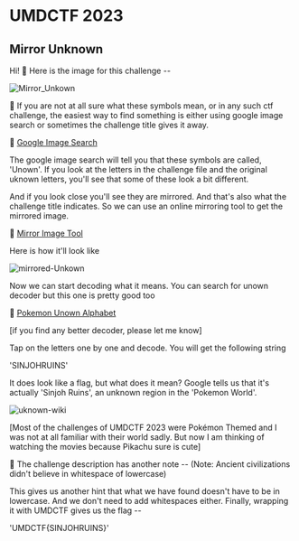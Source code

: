 # UMDCTF 2023
## Mirror Unknown

Hi! :wave:
Here is the image for this challenge --

![Mirror_Unkown](https://user-images.githubusercontent.com/47838688/235416072-ff2ac06d-05c2-4a6a-95e9-5c61c5070214.png)

:thought_balloon: 
If you are not at all sure what these symbols mean, or in any such ctf challenge, the easiest way to find something is either using google image search or sometimes the challenge title gives it away.

:mushroom: [Google Image Search](https://images.google.com/imghp?hl=en&gl=za&gws_rd=ssl)

The google image search will tell you that these symbols are called, 'Unown'.
If you look at the letters in the challenge file and the original uknown letters, you'll see that some of these look a bit different. 



And if you look close you'll see they are mirrored. And that's also what the challenge title indicates. So we can use an online mirroring tool to get the mirrored image. 

:mushroom: [Mirror Image Tool](https://www.resizepixel.com/mirror-image/)

Here is how it'll look like

![mirrored-Unkown](https://user-images.githubusercontent.com/47838688/235416113-277b5901-deec-472b-8860-1a3a5ee2ea33.PNG)


Now we can start decoding what it means. You can search for unown decoder but this one is pretty good too

:mushroom: [Pokemon Unown Alphabet](https://www.dcode.fr/pokemon-unown-alphabet)

[if you find any better decoder, please let me know]

Tap on the letters one by one and decode. You will get the following string 

'SINJOHRUINS'

It does look like a flag, but what does it mean? Google tells us that it's actually 'Sinjoh Ruins', an unknown region in the 'Pokemon World'.

![uknown-wiki](https://user-images.githubusercontent.com/47838688/235416148-a5a2bc3a-0446-4b96-90bc-0aa729c816d5.PNG)

[Most of the challenges of UMDCTF 2023 were Pokémon Themed and I was not at all familiar with their world sadly. But now I am thinking of watching the movies because Pikachu sure is cute]

:mushroom: The challenge description has another note -- (Note: Ancient civilizations didn't believe in whitespace of lowercase)
 
 This gives us another hint that what we have found doesn't have to be in lowercase. And we don't need to add whitespaces either. 
 Finally, wrapping it with UMDCTF gives us the flag --
 
 'UMDCTF{SINJOHRUINS}'
 
 
 
